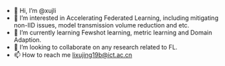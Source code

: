 - 👋 Hi, I’m @xujli
- 👀 I’m interested in Accelerating Federated Learning, including mitigating non-IID issues, model transmission volume reduction and etc. 
- 🌱 I’m currently learning Fewshot learning, metric learning and Domain Adaption.
- 💞️ I’m looking to collaborate on any research related to FL.
- 📫 How to reach me lixujing19b@ict.ac.cn

<!---
xujli/xujli is a ✨ special ✨ repository because its `README.md` (this file) appears on your GitHub profile.
You can click the Preview link to take a look at your changes.
--->
